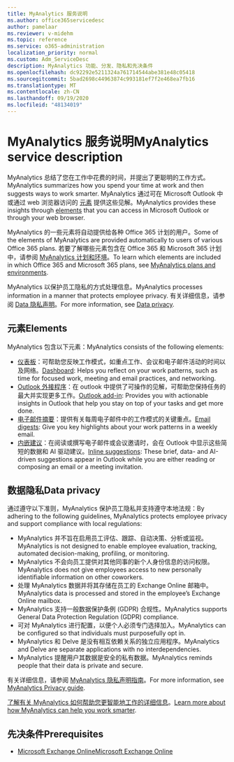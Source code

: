 ```yaml
---
title: MyAnalytics 服务说明
ms.author: office365servicedesc
author: pamelaar
ms.reviewer: v-midehm
ms.topic: reference
ms.service: o365-administration
localization_priority: normal
ms.custom: Adm_ServiceDesc
description: MyAnalytics 功能、分发、隐私和先决条件
ms.openlocfilehash: dc92292e5211324a761714544abe381e48c05418
ms.sourcegitcommit: 5bad2698c44963874c993181ef7f2e468ea7fb16
ms.translationtype: MT
ms.contentlocale: zh-CN
ms.lasthandoff: 09/19/2020
ms.locfileid: "48134019"
---
```

# <a name="myanalytics-service-description"></a><span data-ttu-id="2cb51-103">MyAnalytics 服务说明</span><span class="sxs-lookup"><span data-stu-id="2cb51-103">MyAnalytics service description</span></span>

<span data-ttu-id="2cb51-104">MyAnalytics 总结了您在工作中花费的时间，并提出了更聪明的工作方式。</span><span class="sxs-lookup"><span data-stu-id="2cb51-104">MyAnalytics summarizes how you spend your time at work and then suggests ways to work smarter.</span></span> <span data-ttu-id="2cb51-105">MyAnalytics 通过可在 Microsoft Outlook 中或通过 web 浏览器访问的 [元素](#elements) 提供这些见解。</span><span class="sxs-lookup"><span data-stu-id="2cb51-105">MyAnalytics provides these insights through [elements](#elements) that you can access in Microsoft Outlook or through your web browser.</span></span>

<span data-ttu-id="2cb51-106">MyAnalytics 的一些元素将自动提供给各种 Office 365 计划的用户。</span><span class="sxs-lookup"><span data-stu-id="2cb51-106">Some of the elements of MyAnalytics are provided automatically to users of various Office 365 plans.</span></span> <span data-ttu-id="2cb51-107">若要了解哪些元素包含在 Office 365 和 Microsoft 365 计划中，请参阅 [MyAnalytics 计划和环境](https://docs.microsoft.com/workplace-analytics/myanalytics/overview/plans-environments)。</span><span class="sxs-lookup"><span data-stu-id="2cb51-107">To learn which elements are included in which Office 365 and Microsoft 365 plans, see [MyAnalytics plans and environments](https://docs.microsoft.com/workplace-analytics/myanalytics/overview/plans-environments).</span></span>  

<span data-ttu-id="2cb51-108">MyAnalytics 以保护员工隐私的方式处理信息。</span><span class="sxs-lookup"><span data-stu-id="2cb51-108">MyAnalytics processes information in a manner that protects employee privacy.</span></span> <span data-ttu-id="2cb51-109">有关详细信息，请参阅 [Data 隐私声明](#data-privacy)。</span><span class="sxs-lookup"><span data-stu-id="2cb51-109">For more information, see [Data privacy](#data-privacy).</span></span>

## <a name="elements"></a><span data-ttu-id="2cb51-110">元素</span><span class="sxs-lookup"><span data-stu-id="2cb51-110">Elements</span></span>

<span data-ttu-id="2cb51-111">MyAnalytics 包含以下元素：</span><span class="sxs-lookup"><span data-stu-id="2cb51-111">MyAnalytics consists of the following elements:</span></span>

* <span data-ttu-id="2cb51-112">[仪表板](https://docs.microsoft.com/workplace-analytics/myanalytics/use/dashboard-2)：可帮助您反映工作模式，如重点工作、会议和电子邮件活动的时间以及网络。</span><span class="sxs-lookup"><span data-stu-id="2cb51-112">[Dashboard](https://docs.microsoft.com/workplace-analytics/myanalytics/use/dashboard-2): Helps you reflect on your work patterns, such as time for focused work, meeting and email practices, and networking.</span></span>
* <span data-ttu-id="2cb51-113">[Outlook 外接程序](https://docs.microsoft.com/workplace-analytics/myanalytics/use/add-in)：在 outlook 中提供了可操作的见解，可帮助您保持任务的最大并实现更多工作。</span><span class="sxs-lookup"><span data-stu-id="2cb51-113">[Outlook add-in](https://docs.microsoft.com/workplace-analytics/myanalytics/use/add-in): Provides you with actionable insights in Outlook that help you stay on top of your tasks and get more done.</span></span>
* <span data-ttu-id="2cb51-114">[电子邮件摘要](https://docs.microsoft.com/workplace-analytics/myanalytics/use/email-digest-2)：提供有关每周电子邮件中的工作模式的关键重点。</span><span class="sxs-lookup"><span data-stu-id="2cb51-114">[Email digests](https://docs.microsoft.com/workplace-analytics/myanalytics/use/email-digest-2): Give you key highlights about your work patterns in a weekly email.</span></span>
* <span data-ttu-id="2cb51-115">[内嵌建议](https://docs.microsoft.com/workplace-analytics/myanalytics/use/mya-notifications)：在阅读或撰写电子邮件或会议邀请时，会在 Outlook 中显示这些简短的数据和 AI 驱动建议。</span><span class="sxs-lookup"><span data-stu-id="2cb51-115">[Inline suggestions](https://docs.microsoft.com/workplace-analytics/myanalytics/use/mya-notifications): These brief, data- and AI-driven suggestions appear in Outlook while you are either reading or composing an email or a meeting invitation.</span></span>

## <a name="data-privacy"></a><span data-ttu-id="2cb51-116">数据隐私</span><span class="sxs-lookup"><span data-stu-id="2cb51-116">Data privacy</span></span>

<span data-ttu-id="2cb51-117">通过遵守以下准则，MyAnalytics 保护员工隐私并支持遵守本地法规：</span><span class="sxs-lookup"><span data-stu-id="2cb51-117">By adhering to the following guidelines, MyAnalytics protects employee privacy and support compliance with local regulations:</span></span>

* <span data-ttu-id="2cb51-118">MyAnalytics 并不旨在启用员工评估、跟踪、自动决策、分析或监视。</span><span class="sxs-lookup"><span data-stu-id="2cb51-118">MyAnalytics is not designed to enable employee evaluation, tracking, automated decision-making, profiling, or monitoring.</span></span>
* <span data-ttu-id="2cb51-119">MyAnalytics 不会向员工提供对其他同事的新个人身份信息的访问权限。</span><span class="sxs-lookup"><span data-stu-id="2cb51-119">MyAnalytics does not give employees access to new personally identifiable information on other coworkers.</span></span>
* <span data-ttu-id="2cb51-120">处理 MyAnalytics 数据并将其存储在员工的 Exchange Online 邮箱中。</span><span class="sxs-lookup"><span data-stu-id="2cb51-120">MyAnalytics data is processed and stored in the employee’s Exchange Online mailbox.</span></span>
* <span data-ttu-id="2cb51-121">MyAnalytics 支持一般数据保护条例 (GDPR) 合规性。</span><span class="sxs-lookup"><span data-stu-id="2cb51-121">MyAnalytics supports General Data Protection Regulation (GDPR) compliance.</span></span>
* <span data-ttu-id="2cb51-122">可对 MyAnalytics 进行配置，以便个人必须专门选择加入。</span><span class="sxs-lookup"><span data-stu-id="2cb51-122">MyAnalytics can be configured so that individuals must purposefully opt in.</span></span>
* <span data-ttu-id="2cb51-123">MyAnalytics 和 Delve 是没有相互依赖关系的独立应用程序。</span><span class="sxs-lookup"><span data-stu-id="2cb51-123">MyAnalytics and Delve are separate applications with no interdependencies.</span></span>
* <span data-ttu-id="2cb51-124">MyAnalytics 提醒用户其数据是安全的私有数据。</span><span class="sxs-lookup"><span data-stu-id="2cb51-124">MyAnalytics reminds people that their data is private and secure.</span></span>

<span data-ttu-id="2cb51-125">有关详细信息，请参阅 [MyAnalytics 隐私声明指南](https://docs.microsoft.com/workplace-analytics/myanalytics/overview/privacy-guide)。</span><span class="sxs-lookup"><span data-stu-id="2cb51-125">For more information, see [MyAnalytics Privacy guide](https://docs.microsoft.com/workplace-analytics/myanalytics/overview/privacy-guide).</span></span>

<span data-ttu-id="2cb51-126">[了解有关 MyAnalytics 如何帮助您更智能地工作的详细信息](https://products.office.com/business/myanalytics-personal-analytics)。</span><span class="sxs-lookup"><span data-stu-id="2cb51-126">[Learn more about how MyAnalytics can help you work smarter](https://products.office.com/business/myanalytics-personal-analytics).</span></span>

## <a name="prerequisites"></a><span data-ttu-id="2cb51-127">先决条件</span><span class="sxs-lookup"><span data-stu-id="2cb51-127">Prerequisites</span></span>

* [<span data-ttu-id="2cb51-128">Microsoft Exchange Online</span><span class="sxs-lookup"><span data-stu-id="2cb51-128">Microsoft Exchange Online</span></span>](https://docs.microsoft.com/office365/servicedescriptions/exchange-online-service-description/exchange-online-service-description)
